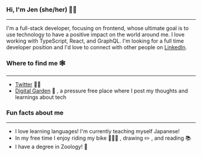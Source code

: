 ### Hi, I'm Jen (she/her) 👋🏼

***

I'm a full-stack developer, focusing on frontend, whose ultimate goal is to use technology to have a positive impact on the world around me. I love working with TypeScript, React, and GraphQL. I'm looking for a full time developer position and I'd love to connect with other people on [LinkedIn](https://www.linkedin.com/in/jenkens/). 

### Where to find me 🕸️

***

- [Twitter](https://twitter.com/jenkens_) ✍🏻 
- [Digital Garden](https://www.jenkens.dev/) 🌱 , a pressure free place where I post my thoughts and learnings about tech

### Fun facts about me

***

- I love learning languages! I'm currently teaching myself Japanese!
- In my free time I enjoy riding my bike 🚴🏻‍♀️ , drawing ✏️ , and reading 📚
- I have a degree in Zoology! 🦉
